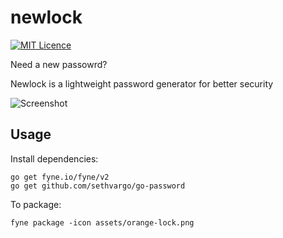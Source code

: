 # newlock
[![MIT Licence](https://img.shields.io/badge/License-MIT-blue)](https://opensource.org/licenses/mit-license.php)

Need a new passowrd?

Newlock is a lightweight password generator for better security

![Screenshot](https://user-images.githubusercontent.com/83633399/166413118-7d90a731-501d-447f-8f39-6babcde12184.png)

## Usage
Install dependencies:
```
go get fyne.io/fyne/v2
go get github.com/sethvargo/go-password
```
To package:
```
fyne package -icon assets/orange-lock.png
```
